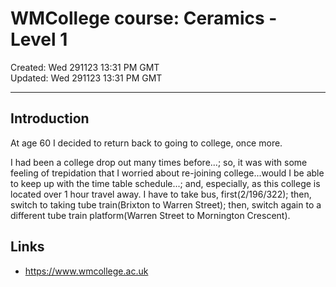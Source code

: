 # WMCollege course: Ceramics - Level 1 

Created: Wed 291123 13:31 PM GMT  
Updated: Wed 291123 13:31 PM GMT

-----

## Introduction

At age 60 I decided to return back to going to college, once more.

I had been a college drop out many times before...; so, it was with some feeling of trepidation that I worried about re-joining college...would I be able to keep up with the time table schedule...; and, especially, as this college is located over 1 hour travel away. I have to take bus, first(2/196/322); then, switch to taking tube train(Brixton to Warren Street); then, switch again to a different tube train platform(Warren Street to Mornington Crescent). 

## Links

- https://www.wmcollege.ac.uk
